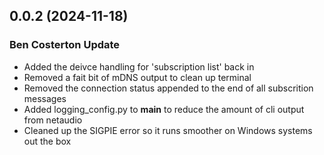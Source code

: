 ## 0.0.2 (2024-11-18)
### Ben Costerton Update

- Added the deivce handling for 'subscription list' back in
- Removed a fait bit of mDNS output to clean up terminal
- Removed the connection status appended to the end of all subscrition messages
- Added logging_config.py to __main__ to reduce the amount of cli output from netaudio
- Cleaned up the SIGPIE error so it runs smoother on Windows systems out the box
